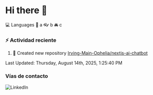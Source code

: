 # Hi there 👋

:computer: Languages
:pencil: a
:eyeglasses: b
:oncoming_automobile: c

### :zap: Actividad reciente
<!--RECENT_ACTIVITY:start-->
1. 📔 Created new repository [Irving-Main-Ophelia/nextjs-ai-chatbot](https://github.com/Irving-Main-Ophelia/nextjs-ai-chatbot)<br>
<!--RECENT_ACTIVITY:end-->
<!--RECENT_ACTIVITY:last_update-->
Last Updated: Thursday, August 14th, 2025, 1:25:40 PM
<!--RECENT_ACTIVITY:last_update_end-->

### Vías de contacto

![LinkedIn](https://www.linkedin.com/in/irving-hernández-226846205/)
